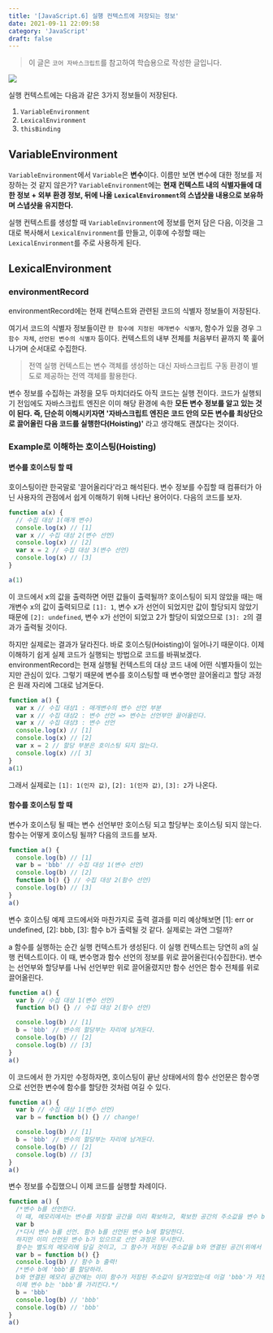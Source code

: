 ```yaml
---
title: '[JavaScript.6] 실행 컨텍스트에 저장되는 정보'
date: 2021-09-11 22:09:58
category: 'JavaScript'
draft: false
---
```


> 이 글은 `코어 자바스크립트`를 참고하여 학습용으로 작성한 글입니다.

![](https://media.vlpt.us/images/seob/post/6e36b432-b758-4a98-889b-3d7209946fb5/image.png)

실행 컨텍스트에는 다음과 같은 3가지 정보들이 저장된다.

1. `VariableEnvironment`
2. `LexicalEnvironment`
3. `thisBinding`

## VariableEnvironment

`VariableEnvironment`에서 `Variable`은 **변수**이다. 이름만 보면 변수에 대한 정보를 저장하는 것 같지 않은가? `VariableEnvironment`에는 **현재 컨텍스트 내의 식별자들에 대한 정보 + 외부 환경 정보, 뒤에 나올 `LexicalEnvironment`의 스냅샷을 내용으로 보유하며 스냅샷을 유지한다.**

실행 컨텍스트를 생성할 때 `VariableEnvironment`에 정보를 먼저 담은 다음, 이것을 그대로 복사해서 `LexicalEnvironment`를 만들고, 이후에 수정할 때는 `LexicalEnvironment`를 주로 사용하게 된다.

## LexicalEnvironment

### environmentRecord

environmentRecord에는 현재 컨텍스트와 관련된 코드의 식별자 정보들이 저장된다.

여기서 코드의 식별자 정보들이란 `한 함수에 지정된 매개변수 식별자`, 함수가 있을 경우 `그 함수 자체`, `선언된 변수의 식별자` 등이다.
컨텍스트의 내부 전체를 처음부터 끝까지 쭉 훑어나가며 순서대로 수집한다.

> 전역 실행 컨텍스트는 변수 객체를 생성하는 대신 자바스크립트 구동 환경이 별도로 제공하는 전역 객체를 활용한다.

변수 정보를 수집하는 과정을 모두 마치더라도 아직 코드는 실행 전이다. 코드가 실행되기 전임에도 자바스크립트 엔진은 이미 해당 환경에 속한 **모든 변수 정보를 알고 있는 것이 된다. 즉, 단순히 이해시키자면 '자바스크립트 엔진은 코드 안의 모든 변수를 최상단으로 끌어올린 다음 코드를 실행한다(Hoisting)'** 라고 생각해도 괜찮다는 것이다.

### Example로 이해하는 호이스팅(Hoisting)

#### **변수를 호이스팅 할 때**

호이스팅이란 한국말로 '끌어올리다'라고 해석된다. 변수 정보를 수집할 때 컴퓨터가 아닌 사용자의 관점에서 쉽게 이해하기 위해 나타난 용어이다. 다음의 코드를 보자.

```javascript
function a(x) {
  // 수집 대상 1(매개 변수)
  console.log(x) // [1]
  var x // 수집 대상 2(변수 선언)
  console.log(x) // [2]
  var x = 2 // 수집 대상 3(변수 선언)
  console.log(x) // [3]
}

a(1)
```

이 코드에서 x의 값을 출력하면 어떤 값들이 출력될까? 호이스팅이 되지 않았을 때는 매개변수 x의 값이 출력되므로 `[1]: 1`, 변수 x가 선언이 되었지만 값이 할당되지 않았기 때문에 `[2]: undefined`, 변수 x가 선언이 되었고 2가 할당이 되었으므로 `[3]: 2`의 결과가 출력될 것이다.

하지만 실제로는 결과가 달라진다. 바로 호이스팅(Hoisting)이 일어나기 때문이다.
이제 이해하기 쉽게 실제 코드가 실행되는 방법으로 코드를 바꿔보겠다. environmentRecord는 현재 실행될 컨텍스트의 대상 코드 내에 어떤 식별자들이 있는지만 관심이 있다. 그렇기 때문에 변수를 호이스팅할 때 변수명만 끌어올리고 할당 과정은 원래 자리에 그대로 남겨둔다.

```javascript
function a() {
  var x // 수집 대상1 : 매개변수의 변수 선언 부분
  var x // 수집 대상2 : 변수 선언 => 변수는 선언부만 끌어올린다.
  var x // 수집 대상3 : 변수 선언
  console.log(x) // [1]
  console.log(x) // [2]
  var x = 2 // 할당 부분은 호이스팅 되지 않는다.
  console.log(x) //[ 3]
}
a(1)
```

그래서 실제로는 `[1]: 1(인자 값)`, `[2]: 1(인자 값)`, `[3]: 2`가 나온다.

#### **함수를 호이스팅 할 때**

변수가 호이스팅 될 때는 변수 선언부만 호이스팅 되고 할당부는 호이스팅 되지 않는다. 함수는 어떻게 호이스팅 될까? 다음의 코드를 보자.

```javascript
function a() {
  console.log(b) // [1]
  var b = 'bbb' // 수집 대상 1(변수 선언)
  console.log(b) // [2]
  function b() {} // 수집 대상 2(함수 선언)
  console.log(b) // [3]
}
a()
```

변수 호이스팅 예제 코드에서와 마찬가지로 출력 결과를 미리 예상해보면 [1]: err or undefined, [2]: bbb, [3]: 함수 b가 출력될 것 같다. 실제로는 과연 그럴까?

a 함수를 실행하는 순간 실행 컨텍스트가 생성된다. 이 실행 컨텍스트는 당연히 a의 실행 컨텍스트이다. 이 때, 변수명과 함수 선언의 정보를 위로 끌어올린다(수집한다). 변수는 선언부와 할당부를 나눠 선언부만 위로 끌어올렸지만 함수 선언은 함수 전체를 위로 끌어올린다.

```javascript
function a() {
  var b // 수집 대상 1(변수 선언)
  function b() {} // 수집 대상 2(함수 선언)

  console.log(b) // [1]
  b = 'bbb' // 변수의 할당부는 자리에 남겨둔다.
  console.log(b) // [2]
  console.log(b) // [3]
}
a()
```

이 코드에서 한 가지만 수정하자면, 호이스팅이 끝난 상태에서의 함수 선언문은 함수명으로 선언한 변수에 함수를 할당한 것처럼 여길 수 있다.

```javascript
function a() {
  var b // 수집 대상 1(변수 선언)
  var b = function b() {} // change!

  console.log(b) // [1]
  b = 'bbb' // 변수의 할당부는 자리에 남겨둔다.
  console.log(b) // [2]
  console.log(b) // [3]
}
a()
```

변수 정보를 수집했으니 이제 코드를 실행할 차례이다.

```javascript
function a() {
  /*변수 b를 선언한다.
  이 때, 메모리에서는 변수를 저장할 공간을 미리 확보하고, 확보한 공간의 주소값을 변수 b에 연결한다.*/
  var b
  /*다시 변수 b를 선언. 함수 b를 선언된 변수 b에 할당한다.
  하지만 이미 선언된 변수 b가 있으므로 선언 과정은 무시한다.
  함수는 별도의 메모리에 담길 것이고, 그 함수가 저장된 주소값을 b와 연결된 공간(위에서 확보한 공간)에 저장한다. 이제 변수 b는 함수를 가리키게 된다.*/
  var b = function b() {}
  console.log(b) // 함수 b 출력!
  /*변수 b에 'bbb'를 할당하라. 
  b와 연결된 메모리 공간에는 이미 함수가 저장된 주소값이 담겨있었는데 이걸 'bbb'가 저장된 주소값으로 덮어쓴다. 
  이제 변수 b는 'bbb'를 가리킨다.*/
  b = 'bbb'
  console.log(b) // 'bbb'
  console.log(b) // 'bbb'
}
a()
```
